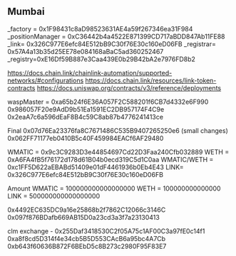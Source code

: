 ## Mumbai

\_factory = 0x1F98431c8aD98523631AE4a59f267346ea31F984
\_positionManager = 0xC36442b4a4522E871399CD717aBDD847Ab11FE88
\_link= 0x326C977E6efc84E512bB9C30f76E30c160eD06FB
\_registrar= 0x57A4a13b35d25EE78e084168aBaC5ad360252467
\_registry=0xE16Df59B887e3Caa439E0b29B42bA2e7976FD8b2

https://docs.chain.link/chainlink-automation/supported-networks/#configurations
https://docs.chain.link/resources/link-token-contracts
https://docs.uniswap.org/contracts/v3/reference/deployments

waspMaster = 0xa65b24f6E36A057F2C588201f6CB7d4332e6F990
0x986057F20e9AdD9b51Ea1591EC2DB957174F4C9e
0x2eaA7c6a596dEaF8B4c59C8ab87b4776241413ce

Final
0x07d76Ea23376fa8C7671486C535B9407265250e6 (small changes)
0x062FF71177eb0410B5c40F459984EACf6AF29480

WMATIC = 0x9c3C9283D3e44854697Cd22D3Faa240Cfb032889
WETH = 0xA6FA4fB5f76172d178d61B04b0ecd319C5d1C0aa
WMATIC/WETH = 0xc1FF5D622aEBABd51409e01dF4461936b0Eb4E43
LINK= 0x326C977E6efc84E512bB9C30f76E30c160eD06FB

Amount
WMATIC = 100000000000000000
WETH = 100000000000000
LINK = 500000000000000000

0x4492EC635DC9a16e25868b2f7862C12066c3146C
0x097f876BDafb669AB15D0a23cd3a3f7a23130413

clm exchange - 0x255Daf3418530C2f05A75c1AF00C3a97fE0c14f1
0xa8f8cd5D314f4e34cb5B5D553CAcB6a95bc4A7Cb
0xb643f60636B872F6BEbD5c8B273c2980F95F83E7
